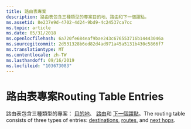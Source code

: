 ```yaml
---
title: 路由表專案
description: 路由表包含三種類型的專案目的地、路由和下一個躍點。
ms.assetid: 8e237e9d-4702-4d24-9bd9-4c24537ca7cc
ms.topic: article
ms.date: 05/31/2018
ms.openlocfilehash: 6a720fe684eaf9bae243c676553716b14443046a
ms.sourcegitcommit: 2d531328b6ed82d4ad971a45a5131b430c5866f7
ms.translationtype: MT
ms.contentlocale: zh-TW
ms.lasthandoff: 09/16/2019
ms.locfileid: "103673083"
---
```

# <a name="routing-table-entries"></a><span data-ttu-id="4b6b3-103">路由表專案</span><span class="sxs-lookup"><span data-stu-id="4b6b3-103">Routing Table Entries</span></span>

<span data-ttu-id="4b6b3-104">路由表包含三種類型的專案： [目的地](destinations.md)、 [路由](routes-and-the-best-route.md)和 [下一個躍點](next-hops.md)。</span><span class="sxs-lookup"><span data-stu-id="4b6b3-104">The routing table consists of three types of entries: [destinations](destinations.md), [routes](routes-and-the-best-route.md), and [next hops](next-hops.md).</span></span>

 

 




